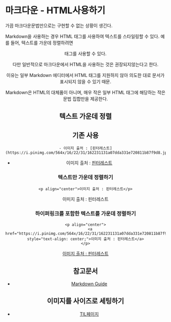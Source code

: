 # 마크다운 - HTML사용하기

가끔 마크다운문법만으로는 구현할 수 없는 상황이 생긴다.

Markdown을 사용하는 경우 HTML 태그를 사용하여 텍스트를 스타일링할 수 있다. 예를 들어, 텍스트를 가운데 정렬하려면 <center> 태그를 사용할 수 있다.

다만 일반적으로 마크다운에서 HTML을 사용하는 것은 권장되지않는다고 한다.

이유는 일부 Markdown 에디터에서 HTML 태그를 지원하지 않아 의도한 대로 문서가 표시되지 않을 수 있기 때문.

Markdown은 HTML의 대체품이 아니며, 매우 작은 일부 HTML 태그에 해당하는 작은 문법 집합만을 제공한다.


## 텍스트 가운데 정렬

## 기존 사용
```
- 이미지 출처 : [핀터레스트](https://i.pinimg.com/564x/16/22/31/162231131a07dda331e720811b87f9d8.jpg)

```
- 이미지 출처 : [핀터레스트](https://i.pinimg.com/564x/16/22/31/162231131a07dda331e720811b87f9d8.jpg)


### 텍스트만 가운데 정렬하기

```
<p align="center">이미지 출처 : 핀터레스트</p>
```
<p align="center">이미지 출처 : 핀터레스트</p>


### 하이퍼링크를 포함한 텍스트를 가운데 정렬하기 

```
<p align="center">
    <a href="https://i.pinimg.com/564x/16/22/31/162231131a07dda331e720811b87f9d8.jpg" style="text-align: center;">이미지 출처 : 핀터레스트</a>
</p>

```

<p align="center">
    <a href="https://i.pinimg.com/564x/16/22/31/162231131a07dda331e720811b87f9d8.jpg" style="text-align: center;">이미지 출처 : 핀터레스트</a>
</p>

## 참고문서
- [Markdown Guide](https://www.markdownguide.org/extended-syntax/#html)


## 이미지를 사이즈로 세팅하기
- [TIL페이지 ](https://github.com/isGeekCode/TIL/blob/main/Docs/MarkDown_Image.md)
